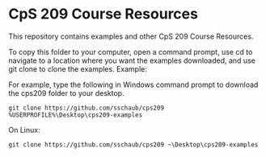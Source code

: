 # CpS 209 Course Resources

This repository contains examples and other CpS 209 Course Resources.

To copy this folder to your computer, open a command prompt, use cd to navigate
to a location where you want the examples downloaded, and use git clone to clone the examples. Example:

For example, type the following in Windows command prompt to download the cps209 folder to your desktop.
```
git clone https://github.com/sschaub/cps209 %USERPROFILE%\Desktop\cps209-examples
```

On Linux:
```
git clone https://github.com/sschaub/cps209 ~\Desktop\cps209-examples
```
